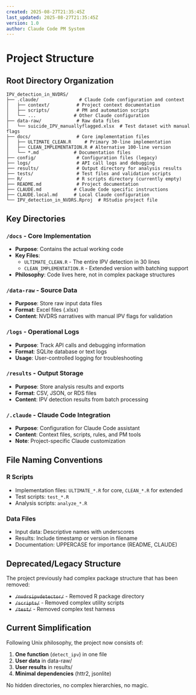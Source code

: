 ```yaml
---
created: 2025-08-27T21:35:45Z
last_updated: 2025-08-27T21:35:45Z
version: 1.0
author: Claude Code PM System
---
```


# Project Structure

## Root Directory Organization

```
IPV_detection_in_NVDRS/
├── .claude/               # Claude Code configuration and context
│   ├── context/          # Project context documentation
│   ├── scripts/          # PM and automation scripts
│   └── ...              # Other Claude configuration
├── data-raw/             # Raw data files
│   └── suicide_IPV_manuallyflagged.xlsx  # Test dataset with manual flags
├── docs/                 # Core implementation files
│   ├── ULTIMATE_CLEAN.R     # Primary 30-line implementation
│   ├── CLEAN_IMPLEMENTATION.R # Alternative 100-line version
│   └── *.md             # Documentation files
├── config/               # Configuration files (legacy)
├── logs/                 # API call logs and debugging
├── results/              # Output directory for analysis results
├── tests/                # Test files and validation scripts
├── R/                    # R scripts directory (currently empty)
├── README.md             # Project documentation
├── CLAUDE.md            # Claude Code specific instructions
├── CLAUDE.local.md      # Local Claude configuration
└── IPV_detection_in_NVDRS.Rproj  # RStudio project file
```

## Key Directories

### `/docs` - Core Implementation
- **Purpose**: Contains the actual working code
- **Key Files**: 
  - `ULTIMATE_CLEAN.R` - The entire IPV detection in 30 lines
  - `CLEAN_IMPLEMENTATION.R` - Extended version with batching support
- **Philosophy**: Code lives here, not in complex package structures

### `/data-raw` - Source Data
- **Purpose**: Store raw input data files
- **Format**: Excel files (.xlsx)
- **Content**: NVDRS narratives with manual IPV flags for validation

### `/logs` - Operational Logs
- **Purpose**: Track API calls and debugging information
- **Format**: SQLite database or text logs
- **Usage**: User-controlled logging for troubleshooting

### `/results` - Output Storage
- **Purpose**: Store analysis results and exports
- **Format**: CSV, JSON, or RDS files
- **Content**: IPV detection results from batch processing

### `/.claude` - Claude Code Integration
- **Purpose**: Configuration for Claude Code assistant
- **Content**: Context files, scripts, rules, and PM tools
- **Note**: Project-specific Claude customization

## File Naming Conventions

### R Scripts
- Implementation files: `ULTIMATE_*.R` for core, `CLEAN_*.R` for extended
- Test scripts: `test_*.R`
- Analysis scripts: `analyze_*.R`

### Data Files
- Input data: Descriptive names with underscores
- Results: Include timestamp or version in filename
- Documentation: UPPERCASE for importance (README, CLAUDE)

## Deprecated/Legacy Structure

The project previously had complex package structure that has been removed:
- ~~`/nvdrsipvdetector/`~~ - Removed R package directory
- ~~`/scripts/`~~ - Removed complex utility scripts
- ~~`/test/`~~ - Removed complex test harness

## Current Simplification

Following Unix philosophy, the project now consists of:
1. **One function** (`detect_ipv`) in one file
2. **User data** in data-raw/
3. **User results** in results/
4. **Minimal dependencies** (httr2, jsonlite)

No hidden directories, no complex hierarchies, no magic.
